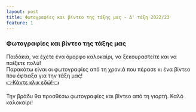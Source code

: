 ```yaml
---
layout: post
title: Φωτογραφίες και βίντεο της τάξης μας - Δ' τάξη 2022/23
feature: 1
---
```


### Φωτογραφίες και βίντεο της τάξης μας
Παιδάκια, να έχετε ένα όμορφο καλοκαίρι, να ξεκουραστείτε και να παίξετε πολύ!  
Παρακάτω είναι οι φωτογραφίες από τη χρονιά που πέρασε κι ένα βίντεο που έφτιαξα για την τάξη μας!  
[👉Κάντε κλικ εδώ!👈](https://forms.gle/42ZcNtmtswNuoqfb8)  


Την βράδυ θα προσθέσω φωτογραφίες και βίντεο από τη γιορτή. Καλό καλοκαίρι!